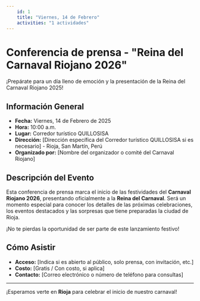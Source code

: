 ```yaml
---
    id: 1
    title: "Viernes, 14 de Febrero"
    activities: "1 actividades"
---
```


# Conferencia de prensa - "Reina del Carnaval Riojano 2026"

¡Prepárate para un día lleno de emoción y la presentación de la Reina del Carnaval Riojano 2025!

## Información General

- **Fecha:** Viernes, 14 de Febrero de 2025  
- **Hora:** 10:00 a.m. 
- **Lugar:** Corredor turístico QUILLOSISA  
- **Dirección:** [Dirección específica del Corredor turístico QUILLOSISA si es necesario] - Rioja, San Martín, Perú  
- **Organizado por:** [Nombre del organizador o comité del Carnaval Riojano]  

## Descripción del Evento

Esta conferencia de prensa marca el inicio de las festividades del **Carnaval Riojano 2026**, presentando oficialmente a la **Reina del Carnaval**. Será un momento especial para conocer los detalles de las próximas celebraciones, los eventos destacados y las sorpresas que tiene preparadas la ciudad de Rioja.

¡No te pierdas la oportunidad de ser parte de este lanzamiento festivo!


## Cómo Asistir

- **Acceso:** [Indica si es abierto al público, solo prensa, con invitación, etc.]  
- **Costo:** [Gratis / Con costo, si aplica]  
- **Contacto:** [Correo electrónico o número de teléfono para consultas]  

---

¡Esperamos verte en **Rioja** para celebrar el inicio de nuestro carnaval!